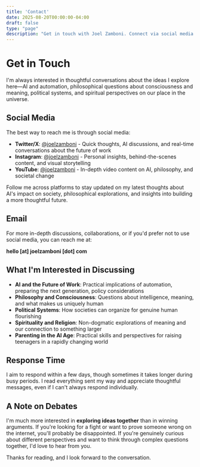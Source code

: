 ```yaml
---
title: 'Contact'
date: 2025-08-20T00:00:00-04:00
draft: false
type: "page"
description: "Get in touch with Joel Zamboni. Connect via social media or email for discussions about AI, philosophy, politics, and the future of human flourishing."
---
```


# Get in Touch

I'm always interested in thoughtful conversations about the ideas I explore here—AI and automation, philosophical questions about consciousness and meaning, political systems, and spiritual perspectives on our place in the universe.

## Social Media

The best way to reach me is through social media:

- **Twitter/X**: [@joelzamboni](https://twitter.com/joelzamboni) - Quick thoughts, AI discussions, and real-time conversations about the future of work
- **Instagram**: [@joelzamboni](https://www.instagram.com/joelzamboni/) - Personal insights, behind-the-scenes content, and visual storytelling
- **YouTube**: [@joelzamboni](https://www.youtube.com/@joelzamboni) - In-depth video content on AI, philosophy, and societal change

Follow me across platforms to stay updated on my latest thoughts about AI's impact on society, philosophical explorations, and insights into building a more thoughtful future.

## Email

For more in-depth discussions, collaborations, or if you'd prefer not to use social media, you can reach me at:

**hello [at] joelzamboni [dot] com**

## What I'm Interested in Discussing

- **AI and the Future of Work**: Practical implications of automation, preparing the next generation, policy considerations
- **Philosophy and Consciousness**: Questions about intelligence, meaning, and what makes us uniquely human
- **Political Systems**: How societies can organize for genuine human flourishing
- **Spirituality and Religion**: Non-dogmatic explorations of meaning and our connection to something larger
- **Parenting in the AI Age**: Practical skills and perspectives for raising teenagers in a rapidly changing world

## Response Time

I aim to respond within a few days, though sometimes it takes longer during busy periods. I read everything sent my way and appreciate thoughtful messages, even if I can't always respond individually.

## A Note on Debates

I'm much more interested in **exploring ideas together** than in winning arguments. If you're looking for a fight or want to prove someone wrong on the internet, you'll probably be disappointed. If you're genuinely curious about different perspectives and want to think through complex questions together, I'd love to hear from you.

Thanks for reading, and I look forward to the conversation.